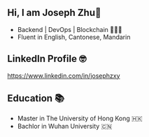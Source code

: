 ## Hi, I am Joseph Zhu👋

- Backend | DevOps | Blockchain 👨🏻‍💻
- Fluent in English, Cantonese, Mandarin


## LinkedIn Profile 🤓
https://www.linkedin.com/in/josephzxy

## Education 📚
- Master in The University of Hong Kong 🇭🇰
- Bachlor in Wuhan University 🇨🇳

<!--
**josephzxy/josephzxy** is a ✨ _special_ ✨ repository because its `README.md` (this file) appears on your GitHub profile.

Here are some ideas to get you started:

- 🔭 I’m currently working on ...
- 🌱 I’m currently learning ...
- 👯 I’m looking to collaborate on ...
- 🤔 I’m looking for help with ...
- 💬 Ask me about ...
- 📫 How to reach me: ...
- 😄 Pronouns: ...
- ⚡ Fun fact: ...
-->

